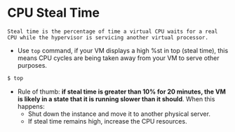 # CPU Steal Time

```
Steal time is the percentage of time a virtual CPU waits for a real CPU while the hypervisor is servicing another virtual processor.
```

- Use `top` command, if your VM displays a high %st in top (steal time), this means CPU cycles are being taken away from your VM to serve other purposes.

```bash
$ top
```

- Rule of thumb: **if steal time is greater than 10% for 20 minutes, the VM is likely in a state that it is running slower than it should**. When this happens:
  - Shut down the instance and move it to another physical server.
  - If steal time remains high, increase the CPU resources.
